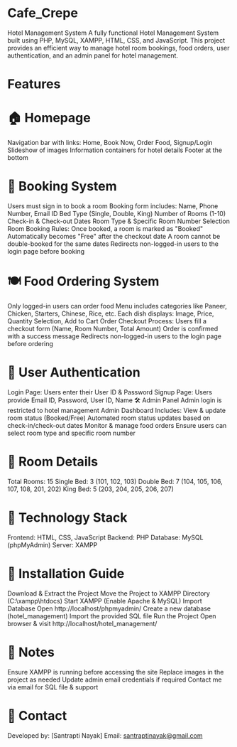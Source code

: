 # Cafe_Crepe

Hotel Management System
A fully functional Hotel Management System built using PHP, MySQL, XAMPP, HTML, CSS, and JavaScript. This project provides an efficient way to manage hotel room bookings, food orders, user authentication, and an admin panel for hotel management.

# Features
# 🏠 Homepage
Navigation bar with links: Home, Book Now, Order Food, Signup/Login
Slideshow of images
Information containers for hotel details
Footer at the bottom
# 🏨 Booking System
Users must sign in to book a room
Booking form includes:
Name, Phone Number, Email ID
Bed Type (Single, Double, King)
Number of Rooms (1-10)
Check-in & Check-out Dates
Room Type & Specific Room Number Selection
Room Booking Rules:
Once booked, a room is marked as "Booked"
Automatically becomes "Free" after the checkout date
A room cannot be double-booked for the same dates
Redirects non-logged-in users to the login page before booking
# 🍽️ Food Ordering System
Only logged-in users can order food
Menu includes categories like Paneer, Chicken, Starters, Chinese, Rice, etc.
Each dish displays: Image, Price, Quantity Selection, Add to Cart
Order Checkout Process:
Users fill a checkout form (Name, Room Number, Total Amount)
Order is confirmed with a success message
Redirects non-logged-in users to the login page before ordering
# 🔐 User Authentication
Login Page: Users enter their User ID & Password
Signup Page: Users provide Email ID, Password, User ID, Name
🛠️ Admin Panel
Admin login is restricted to hotel management
Admin Dashboard Includes:
View & update room status (Booked/Free)
Automated room status updates based on check-in/check-out dates
Monitor & manage food orders
Ensure users can select room type and specific room number
# 🏢 Room Details
Total Rooms: 15
Single Bed: 3 (101, 102, 103)
Double Bed: 7 (104, 105, 106, 107, 108, 201, 202)
King Bed: 5 (203, 204, 205, 206, 207)
# 🚀 Technology Stack
Frontend: HTML, CSS, JavaScript
Backend: PHP
Database: MySQL (phpMyAdmin)
Server: XAMPP
# 📌 Installation Guide
Download & Extract the Project
Move the Project to XAMPP Directory (C:\xampp\htdocs\)
Start XAMPP (Enable Apache & MySQL)
Import Database
Open http://localhost/phpmyadmin/
Create a new database (hotel_management)
Import the provided SQL file
Run the Project
Open browser & visit http://localhost/hotel_management/
# 📢 Notes
Ensure XAMPP is running before accessing the site
Replace images in the project as needed
Update admin email credentials if required
Contact me via email for SQL file & support
# 📧 Contact
Developed by: [Santrapti Nayak]
Email: santraptinayak@gmail.com
